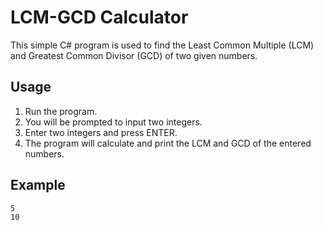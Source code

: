 # LCM-GCD Calculator

This simple C# program is used to find the Least Common Multiple (LCM) and Greatest Common Divisor (GCD) of two given numbers.

## Usage

1. Run the program.
2. You will be prompted to input two integers.
3. Enter two integers and press ENTER.
4. The program will calculate and print the LCM and GCD of the entered numbers.

## Example

```plaintext
5
10
